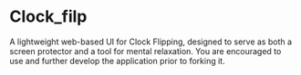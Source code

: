 # Clock_filp
A lightweight web-based UI for Clock Flipping, designed to serve as both a screen protector and a tool for mental relaxation. You are encouraged to use and further develop the application prior to forking it.

